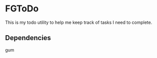 # FGToDo

This is my todo utility to help me keep track of tasks I need to complete.

## Dependencies
gum

